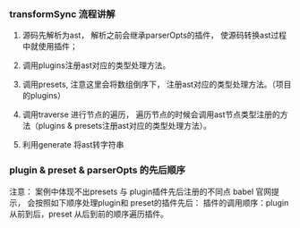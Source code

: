 ### transformSync 流程讲解
1. 源码先解析为ast， 解析之前会继承parserOpts的插件， 使源码转换ast过程中就使用插件；

2. 调用plugins注册ast对应的类型处理方法。
3. 调用presets, 注意这里会将数组倒序下， 注册ast对应的类型处理方法。（项目的plugins）


4. 调用traverse 进行节点的遍历， 遍历节点的时候会调用ast节点类型注册的方法（plugins & presets注册ast对应的类型处理方法）。


5. 利用generate 将ast转字符串
### plugin & preset & parserOpts 的先后顺序



<blod>注意： 案例中体现不出presets 与 plugin插件先后注册的不同点</blod>
babel 官网提示， 会按照如下顺序处理plugin和 preset的插件先后：
插件的调用顺序：plugin 从前到后，preset 从后到前的顺序遍历插件。

